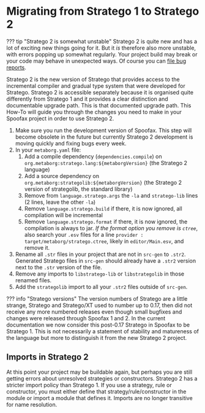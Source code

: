 # Migrating from Stratego 1 to Stratego 2

??? tip "Stratego 2 is somewhat unstable"
    Stratego 2 is quite new and has a lot of exciting new things going for it. But it _is_ therefore also more unstable, with errors popping up somewhat regularly. Your project build may break or your code may behave in unexpected ways. Of course you can [file bug reports](https://github.com/metaborg/stratego/issues).

Stratego 2 is the new version of Stratego that provides access to the incremental compiler and gradual type system that were developed for Stratego. Stratego 2 is accessible separately because it is organised quite differently from Stratego 1 and it provides a clear distinction and documentable upgrade path. This is that documented upgrade path. This How-To will guide you through the changes you need to make in your Spoofax project in order to use Stratego 2.

1. Make sure you run the development version of Spoofax. This step will become obsolete in the future but currently Stratego 2 development is moving quickly and fixing bugs every week. 
2. In your `metaborg.yaml` file:
    1. Add a compile dependency (`dependencies.compile`) on `org.metaborg:stratego.lang:${metaborgVersion}` (the Stratego 2 language)
    2. Add a source dependency on `org.metaborg:strategolib:${metaborgVersion}` (the Stratego 2 version of strategolib, the standard library)
    3. Remove from `language.stratego.args` the `-la` and `stratego-lib` lines (2 lines, leave the other `-la`)
    4. Remove `language.stratego.build` if there, it is now ignored, all compilation will be incremental
    5. Remove `language.stratego.format` if there, it is now ignored, the compilation is always to jar. _If the format option you remove is `ctree`_, also search your `.esv` files for a line `provider : target/metaborg/stratego.ctree`, likely in `editor/Main.esv`, and remove it. 
3. Rename all `.str` files in your project that are not in `src-gen` to `.str2`. Generated Stratego files in `src-gen` should already have a `.str2` version next to the `.str` version of the file.
4. Remove any imports to `libstratego-lib` or `libstrategolib` in those renamed files.
5. Add the `strategolib` import to all your `.str2` files outside of `src-gen`.

??? info "Stratego versions"
    The version numbers of Stratego are a little strange, Stratego and Stratego/XT used to number up to 0.17, then did not receive any more numbered releases even though small bugfixes and changes were released through Spoofax 1 and 2. In the current documentation we now consider this post-0.17 Stratego in Spoofax to be Stratego 1. This is not necessarily a statement of stability and matureness of the language but more to distinguish it from the new Stratego 2 project.

## Imports in Stratego 2

At this point your project may be buildable again, but perhaps you are still getting errors about unresolved strategies or constructors. Stratego 2 has a stricter import policy than Stratego 1. If you use a strategy, rule or constructor, you must either define that strategy/rule/constructor in the module or import a module that defines it. Imports are no longer transitive for name resolution. 
